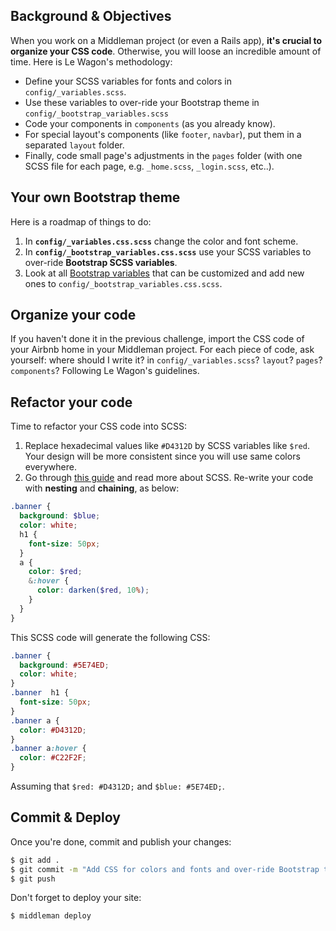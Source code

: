 ## Background & Objectives

When you work on a Middleman project (or even a Rails app), **it's crucial to organize your CSS code**. Otherwise, you will loose an incredible amount of time. Here is Le Wagon's methodology:

- Define your SCSS variables for fonts and colors in `config/_variables.scss`.
- Use these variables to over-ride your Bootstrap theme in `config/_bootstrap_variables.scss`
- Code your components in `components` (as you already know).
- For special layout's components (like `footer`, `navbar`), put them in a separated `layout` folder.
- Finally, code small page's adjustments in the `pages` folder (with one SCSS file for each page, e.g. `_home.scss`, `_login.scss`, etc..).

## Your own Bootstrap theme

Here is a roadmap of things to do:

1. In **`config/_variables.css.scss`** change the color and font scheme.
1. In **`config/_bootstrap_variables.css.scss`** use your SCSS variables to over-ride **Bootstrap SCSS variables**.
1. Look at all [Bootstrap variables](http://getbootstrap.com/customize/#less-variables) that can be customized and add new ones to `config/_bootstrap_variables.css.scss`.

## Organize your code

If you haven't done it in the previous challenge, import the CSS code of your Airbnb home in your Middleman project. For each piece of code, ask yourself: where should I write it? in `config/_variables.scss`? `layout`? `pages`? `components`? Following Le Wagon's guidelines.

## Refactor your code

Time to refactor your CSS code into SCSS:

1. Replace hexadecimal values like `#D4312D` by SCSS variables like `$red`. Your design will be more consistent since you will use same colors everywhere.
1. Go through [this guide](http://sass-lang.com/guide) and read more about SCSS. Re-write your code with **nesting** and **chaining**, as below:

```scss
.banner {
  background: $blue;
  color: white;
  h1 {
    font-size: 50px;
  }
  a {
    color: $red;
    &:hover {
      color: darken($red, 10%);
    }
  }
}
```

This SCSS code will generate the following CSS:

```css
.banner {
  background: #5E74ED;
  color: white;
}
.banner  h1 {
  font-size: 50px;
}
.banner a {
  color: #D4312D;
}
.banner a:hover {
  color: #C22F2F;
}
```

Assuming that `$red: #D4312D;` and `$blue: #5E74ED;`.

## Commit & Deploy

Once you're done, commit and publish your changes:

```bash
$ git add .
$ git commit -m "Add CSS for colors and fonts and over-ride Bootstrap theme"
$ git push
```

Don't forget to deploy your site:

```bash
$ middleman deploy
```
